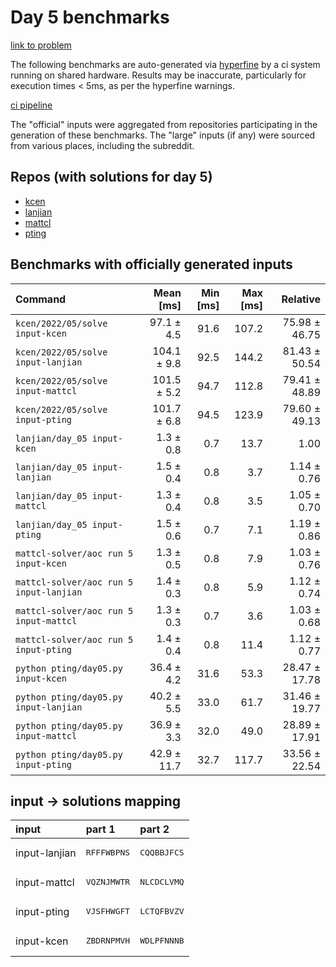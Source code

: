 # Day 5 benchmarks

[link to problem](http://adventofcode.com/2022/day/5)

The following benchmarks are auto-generated via [hyperfine](https://github.com/sharkdp/hyperfine) by a ci system running on shared hardware. Results may be inaccurate, particularly for execution times < 5ms, as per the hyperfine warnings.

[ci pipeline](http://ci.papercode.net:8080/teams/aoc2022/pipelines/aoc-compare-2022)

The "official" inputs were aggregated from repositories participating in the generation of these benchmarks. The "large" inputs (if any) were sourced from various places, including the subreddit.

## Repos (with solutions for day 5)


- [kcen](https://github.com/kcen/AdventOfCode)
- [lanjian](https://github.com/LanJian/aoc-2022)
- [mattcl](https://github.com/mattcl/aoc2022)
- [pting](https://github.com/pting/aoc2022)

## Benchmarks with officially generated inputs
| Command | Mean [ms] | Min [ms] | Max [ms] | Relative |
|:---|---:|---:|---:|---:|
| `kcen/2022/05/solve input-kcen` | 97.1 ± 4.5 | 91.6 | 107.2 | 75.98 ± 46.75 |
| `kcen/2022/05/solve input-lanjian` | 104.1 ± 9.8 | 92.5 | 144.2 | 81.43 ± 50.54 |
| `kcen/2022/05/solve input-mattcl` | 101.5 ± 5.2 | 94.7 | 112.8 | 79.41 ± 48.89 |
| `kcen/2022/05/solve input-pting` | 101.7 ± 6.8 | 94.5 | 123.9 | 79.60 ± 49.13 |
| `lanjian/day_05 input-kcen` | 1.3 ± 0.8 | 0.7 | 13.7 | 1.00 |
| `lanjian/day_05 input-lanjian` | 1.5 ± 0.4 | 0.8 | 3.7 | 1.14 ± 0.76 |
| `lanjian/day_05 input-mattcl` | 1.3 ± 0.4 | 0.8 | 3.5 | 1.05 ± 0.70 |
| `lanjian/day_05 input-pting` | 1.5 ± 0.6 | 0.7 | 7.1 | 1.19 ± 0.86 |
| `mattcl-solver/aoc run 5 input-kcen` | 1.3 ± 0.5 | 0.8 | 7.9 | 1.03 ± 0.76 |
| `mattcl-solver/aoc run 5 input-lanjian` | 1.4 ± 0.3 | 0.8 | 5.9 | 1.12 ± 0.74 |
| `mattcl-solver/aoc run 5 input-mattcl` | 1.3 ± 0.3 | 0.7 | 3.6 | 1.03 ± 0.68 |
| `mattcl-solver/aoc run 5 input-pting` | 1.4 ± 0.4 | 0.8 | 11.4 | 1.12 ± 0.77 |
| `python pting/day05.py input-kcen` | 36.4 ± 4.2 | 31.6 | 53.3 | 28.47 ± 17.78 |
| `python pting/day05.py input-lanjian` | 40.2 ± 5.5 | 33.0 | 61.7 | 31.46 ± 19.77 |
| `python pting/day05.py input-mattcl` | 36.9 ± 3.3 | 32.0 | 49.0 | 28.89 ± 17.91 |
| `python pting/day05.py input-pting` | 42.9 ± 11.7 | 32.7 | 117.7 | 33.56 ± 22.54 |

## input -> solutions mapping
|input|part 1|part 2|
|:---|:---|:---|
|input-lanjian|<pre>RFFFWBPNS</pre>|<pre>CQQBBJFCS</pre>|
|input-mattcl|<pre>VQZNJMWTR</pre>|<pre>NLCDCLVMQ</pre>|
|input-pting|<pre>VJSFHWGFT</pre>|<pre>LCTQFBVZV</pre>|
|input-kcen|<pre>ZBDRNPMVH</pre>|<pre>WDLPFNNNB</pre>|
